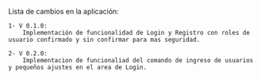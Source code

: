 
Lista de cambios en la aplicación:

	1- V 0.1.0: 
		Implementación de funcionalidad de Login y Registro con roles de usuario confirmado y sin confirmar para mas seguridad.

	2- V 0.2.0:
		Implementacion de funcionaliad del comando de ingreso de usuarios y pequeños ajustes en el area de Login.
		